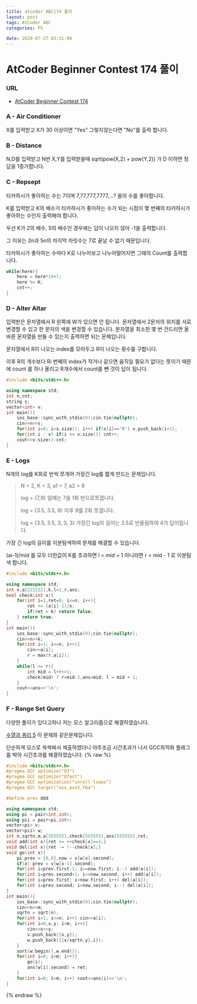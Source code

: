 ```yaml
---
title: atcoder ABC174 풀이
layout: post
tags: AtCoder ABC
categories: PS

date: 2020-07-27 03:31:00
--- 
```


# AtCoder Beginner Contest 174 풀이

###  **URL** 
* [AtCoder Beginner Contest 174](https://atcoder.jp/contests/abc174)

### **A - Air Conditioner**

X를 입력받고 X가 30 이상이면 "Yes" 그렇지않는다면 "No"를 출력 합니다.

### **B - Distance**

N,D를 입력받고 N번 X,Y를 입력받을때 sqrt(pow(X,2) + pow(Y,2)) 가 D 이하면 정답을 1증가합니다.

### **C - Repsept**


타카하시가 좋아하는 수는 7이며 7,77,777,7777,...? 꼴의 수를 좋아합니다.

K를 입력받고 K의 배수가 타카하시가 좋아하는 수가 되는 시점이 몇 번째의 타카하시가 좋아하는 수인지 출력해야 합니다.

우선 K가 2의 배수, 5의 배수인 경우에는 답이 나오지 않아 -1을 출력합니다.

그 이유는 2n과 5n의 마지막 자릿수는 7로 끝날 수 없기 때문입니다.

타카하시가 좋아하는 수마다 K로 나누어보고 나누어떨어지면 그때의 Count를 출력합니다.
```c++
while(here){
    here = here*10+7;
    here %= K;
    cnt++;
}
```

### **D - Alter Altar**

입력받은 문자열에서 R 왼쪽에 W가 있으면 안 됩니다. 문자열에서 2문자의 위치를 서로
변경할 수 있고 한 문자의 색을 변경할 수 있습니다. 문자열을 최소한 몇 번 건드리면 올바른
문자열을 만들 수 있는지 출력하면 되는 문제입니다.

문자열에서 R이 나오는 index를 모아두고 R이 나오는 횟수를 구합니다. 

이후 R의 개수보다 Ri 번째의 index가 작거나 같으면 움직일 필요가 없다는 뜻이기 때문에 count
를 하나 올리고 R개수에서 count를 뺀 것이 답이 됩니다.

``` c++
#include <bits/stdc++.h>

using namespace std;
int n,cnt;
string s;
vector<int> v;
int main(){
    ios_base::sync_with_stdio(0);cin.tie(nullptr);
    cin>>n>>s;
    for(int i=0; i<s.size(); i++) if(s[i]=='R') v.push_back(i+1);
    for(int i : v) if(i <= v.size()) cnt++;
    cout<<v.size()-cnt;
}

```

### **E - Logs**
N개의 log를 K회로 반씩 쪼개어 가장긴 log를 짧게 만드는 문제입니다.

>N = 2, K = 3, a1 = 7, a2 = 9
>
>log = {7,9} 일때는 7을 1회 반으로쪼갭니다.
>
>log = {3.5, 3.5, 9} 이후 9를 2회 쪼갭니다.
>
>log = {3.5, 3.5, 3, 3, 3} 가장긴 log의 길이는 3.5로 반올림하여 4가 답이됩니다.

가장 긴 log의 길이를 이분탐색하여 문제를 해결할 수 있습니다.

(ai-1)/mid 를 모두 더한값이 K를 초과하면 l = mid + 1 아니라면 r = mid - 1 로 이분탐색 합니다.

```c++
#include <bits/stdc++.h>

using namespace std;
int n,a[222222],k,l=1,r,ans;
bool check(int x){
    for(int i=1,ret=0; i<=n; i++){
        ret += (a[i]-1)/x;
        if(ret > k) return false;
    } return true;
}
int main(){
    ios_base::sync_with_stdio(0);cin.tie(nullptr);
    cin>>n>>k;
    for(int i=1; i<=n; i++){
        cin>>a[i];
        r = max(r,a[i]);
    }
    while(l <= r){
        int mid = l+r>>1;
        check(mid) ? r=mid-1,ans=mid: l = mid + 1;
    }
    cout<<ans<<'\n';
}
```

### **F - Range Set Query**

다양한 풀이가 있다고하나 저는 모스 알고리즘으로 해결하였습니다.

[수열과 쿼리 5](https://www.acmicpc.net/problem/13547) 이 문제와 같은문제입니다.

단순하게 모스로 쓱싹짜서 제출하였더니 야주조금 시간초과가 나서 GCC최적화 플래그를 박아 시간초과를 해결하였습니다.
{% raw %}
```c++
#include <bits/stdc++.h>
#pragma GCC optimize("O3")
#pragma GCC optimize("Ofast")
#pragma GCC optimization("unroll-loops")
#pragma GCC target("avx,avx2,fma")

#define prev ddd

using namespace std;
using pi = pair<int,int>;
using pii = pair<pi,int>;
vector<pi> v;
vector<pii> w;
int n,sqrtn,m,a[555555],check[555555],ans[555555],ret;
void add(int x){ret += ++check[x]==1;}
void del(int x){ret -= !--check[x];}
void go(int x){
    pi prev = {0,0},now = v[w[x].second];
    if(x) prev = v[w[x-1].second];
    for(int i=prev.first-1; i>=now.first; i--) add(a[i]);
    for(int i=prev.second+1; i<=now.second; i++) add(a[i]);
    for(int i=prev.first; i<now.first; i++) del(a[i]);
    for(int i=prev.second; i>now.second; i--) del(a[i]);
}
int main(){
    ios_base::sync_with_stdio(0);cin.tie(nullptr);
    cin>>n>>m;
    sqrtn = sqrt(n);
    for(int i=1; i<=n; i++) cin>>a[i];
    for(int i=0,x,y; i<m; i++){
        cin>>x>>y;
        v.push_back({x,y});
        w.push_back({{x/sqrtn,y},i});
    }
    sort(w.begin(),w.end());
    for(int i=0; i<m; i++){
        go(i);
        ans[w[i].second] = ret;
    }
    for(int i=0; i<m; i++) cout<<ans[i]<<'\n';
}

```
{% endraw %}